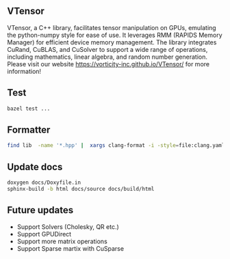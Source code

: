 ## VTensor

VTensor, a C++ library, facilitates tensor manipulation on GPUs, emulating the python-numpy style for ease of use. 
It leverages RMM (RAPIDS Memory Manager) for efficient device memory management. 
The library integrates CuRand, CuBLAS, and CuSolver to support a wide range of operations, including mathematics, linear algebra, and random number generation.
Please visit our website https://vorticity-inc.github.io/VTensor/ for more information!

## Test
```sh
bazel test ...
```

## Formatter
```sh
find lib  -name '*.hpp' |  xargs clang-format -i -style=file:clang.yaml 
```

## Update docs
```sh
doxygen docs/Doxyfile.in
sphinx-build -b html docs/source docs/build/html
```

## Future updates
- Support Solvers (Cholesky, QR etc.)
- Support GPUDirect
- Support more matrix operations
- Support Sparse martix with CuSparse
